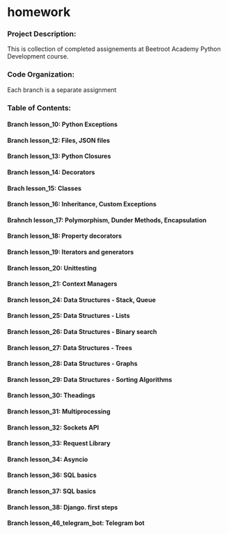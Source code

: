 # homework

### Project Description:
This is collection of completed assignements at Beetroot Academy Python Development course.

### Code Organization:
Each branch is a separate assignment

### Table of Contents:
#### Branch lesson_10: Python Exceptions
#### Branch lesson_12: Files, JSON files
#### Branch lesson_13: Python Closures
#### Branch lesson_14: Decorators
#### Brach lesson_15: Classes
#### Branch lesson_16: Inheritance, Custom Exceptions
#### Brahnch lesson_17: Polymorphism, Dunder Methods, Encapsulation
#### Branch lesson_18: Property decorators
#### Branch lesson_19: Iterators and generators
#### Branch lesson_20: Unittesting
#### Branch lesson_21: Context Managers
#### Branch lesson_24: Data Structures - Stack, Queue
#### Branch lesson_25: Data Structures - Lists
#### Branch lesson_26: Data Structures - Binary search
#### Branch lesson_27: Data Structures - Trees
#### Branch lesson_28: Data Structures - Graphs
#### Branch lesson_29: Data Structures - Sorting Algorithms
#### Branch lesson_30: Theadings
#### Branch lesson_31: Multiprocessing
#### Branch lesson_32: Sockets API
#### Branch lesson_33: Request Library
#### Branch lesson_34: Asyncio
#### Branch lesson_36: SQL basics
#### Branch lesson_37: SQL basics
#### Branch lesson_38: Django. first steps
#### Branch lesson_46_telegram_bot: Telegram bot




